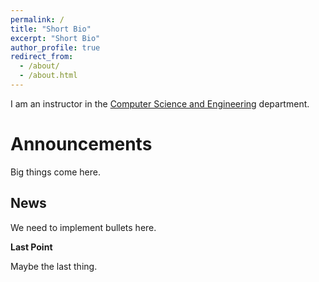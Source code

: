 ```yaml
---
permalink: /
title: "Short Bio"
excerpt: "Short Bio"
author_profile: true
redirect_from: 
  - /about/
  - /about.html
---
```


I am an instructor in the [Computer Science and Engineering](https://cs.sabanciuniv.edu/) department.

Announcements
======
Big things come here.

News
------
We need to implement bullets here.

**Last Point**

Maybe the last thing.


